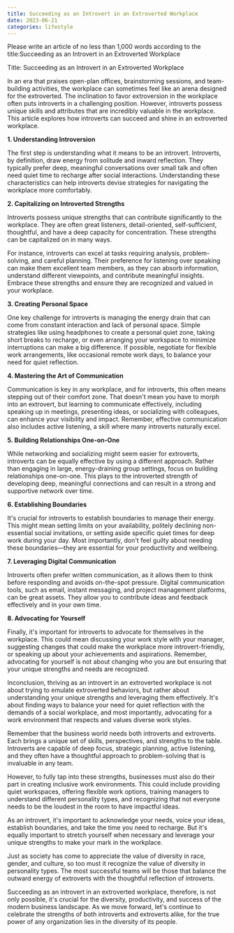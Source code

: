 ```yaml
---
title: Succeeding as an Introvert in an Extroverted Workplace
date: 2023-06-21
categories: lifestyle
---
```


Please write an article of no less than 1,000 words according to the title:Succeeding as an Introvert in an Extroverted Workplace

Title: Succeeding as an Introvert in an Extroverted Workplace

In an era that praises open-plan offices, brainstorming sessions, and team-building activities, the workplace can sometimes feel like an arena designed for the extroverted. The inclination to favor extroversion in the workplace often puts introverts in a challenging position. However, introverts possess unique skills and attributes that are incredibly valuable in the workplace. This article explores how introverts can succeed and shine in an extroverted workplace.

**1. Understanding Introversion**

The first step is understanding what it means to be an introvert. Introverts, by definition, draw energy from solitude and inward reflection. They typically prefer deep, meaningful conversations over small talk and often need quiet time to recharge after social interactions. Understanding these characteristics can help introverts devise strategies for navigating the workplace more comfortably.

**2. Capitalizing on Introverted Strengths**

Introverts possess unique strengths that can contribute significantly to the workplace. They are often great listeners, detail-oriented, self-sufficient, thoughtful, and have a deep capacity for concentration. These strengths can be capitalized on in many ways.

For instance, introverts can excel at tasks requiring analysis, problem-solving, and careful planning. Their preference for listening over speaking can make them excellent team members, as they can absorb information, understand different viewpoints, and contribute meaningful insights. Embrace these strengths and ensure they are recognized and valued in your workplace.

**3. Creating Personal Space**

One key challenge for introverts is managing the energy drain that can come from constant interaction and lack of personal space. Simple strategies like using headphones to create a personal quiet zone, taking short breaks to recharge, or even arranging your workspace to minimize interruptions can make a big difference. If possible, negotiate for flexible work arrangements, like occasional remote work days, to balance your need for quiet reflection.

**4. Mastering the Art of Communication**

Communication is key in any workplace, and for introverts, this often means stepping out of their comfort zone. That doesn't mean you have to morph into an extrovert, but learning to communicate effectively, including speaking up in meetings, presenting ideas, or socializing with colleagues, can enhance your visibility and impact. Remember, effective communication also includes active listening, a skill where many introverts naturally excel.

**5. Building Relationships One-on-One**

While networking and socializing might seem easier for extroverts, introverts can be equally effective by using a different approach. Rather than engaging in large, energy-draining group settings, focus on building relationships one-on-one. This plays to the introverted strength of developing deep, meaningful connections and can result in a strong and supportive network over time.

**6. Establishing Boundaries**

It's crucial for introverts to establish boundaries to manage their energy. This might mean setting limits on your availability, politely declining non-essential social invitations, or setting aside specific quiet times for deep work during your day. Most importantly, don't feel guilty about needing these boundaries—they are essential for your productivity and wellbeing.

**7. Leveraging Digital Communication**

Introverts often prefer written communication, as it allows them to think before responding and avoids on-the-spot pressure. Digital communication tools, such as email, instant messaging, and project management platforms, can be great assets. They allow you to contribute ideas and feedback effectively and in your own time.

**8. Advocating for Yourself**

Finally, it's important for introverts to advocate for themselves in the workplace. This could mean discussing your work style with your manager, suggesting changes that could make the workplace more introvert-friendly, or speaking up about your achievements and aspirations. Remember, advocating for yourself is not about changing who you are but ensuring that your unique strengths and needs are recognized.

Inconclusion, thriving as an introvert in an extroverted workplace is not about trying to emulate extroverted behaviors, but rather about understanding your unique strengths and leveraging them effectively. It's about finding ways to balance your need for quiet reflection with the demands of a social workplace, and most importantly, advocating for a work environment that respects and values diverse work styles.

Remember that the business world needs both introverts and extroverts. Each brings a unique set of skills, perspectives, and strengths to the table. Introverts are capable of deep focus, strategic planning, active listening, and they often have a thoughtful approach to problem-solving that is invaluable in any team.

However, to fully tap into these strengths, businesses must also do their part in creating inclusive work environments. This could include providing quiet workspaces, offering flexible work options, training managers to understand different personality types, and recognizing that not everyone needs to be the loudest in the room to have impactful ideas.

As an introvert, it's important to acknowledge your needs, voice your ideas, establish boundaries, and take the time you need to recharge. But it's equally important to stretch yourself when necessary and leverage your unique strengths to make your mark in the workplace.

Just as society has come to appreciate the value of diversity in race, gender, and culture, so too must it recognize the value of diversity in personality types. The most successful teams will be those that balance the outward energy of extroverts with the thoughtful reflection of introverts.

Succeeding as an introvert in an extroverted workplace, therefore, is not only possible, it's crucial for the diversity, productivity, and success of the modern business landscape. As we move forward, let's continue to celebrate the strengths of both introverts and extroverts alike, for the true power of any organization lies in the diversity of its people.